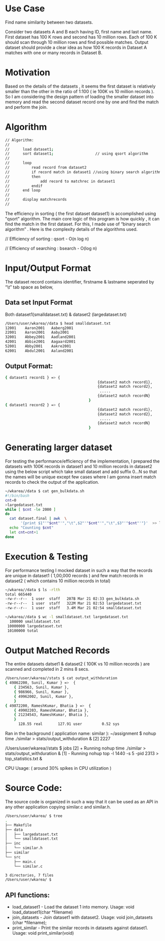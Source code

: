 # Use Case 
Find name similarity between two datasets. 

Consider two datasets A and B each having ID, first name and last name. First dataset has 100 K rows and second has 10 million rows. Each of 100 K should scan through 10 million rows and find possible matches. Output dataset should provide a clear idea as how 100 K records in Dataset A matches with one or many records in Dataset B.

# Motivation
Based on the details of the datasets , it seems the first dataset is relatively smaller than the other in the ratio of 1:100 ( ie 100K vs 10 million records ). So I am considering the design pattern of loading the smaller dataset into memory and read the second dataset record one by one and find the match and perform the join. 

# Algorithm
``` bash 
// Algorithm:
//
//      load dataset1;
//      sort dataset1;                   // using qsort algorithm
//
//      loop
//          read record from dataset2
//          if record match in dataset1 //using binary search algorithm
//          then
//              add record to matchrec in dataset1
//          endif
//      end loop
//
//      display matchrecords
//
```
The efficiency in sorting  ( the first dataset  dataset1) is accomplished using  "qsort" algorithm. The main core logic of this program is how quickly , it can find the match in the first dataset. For this, I made use of “binary search algorithm” . Here is the complexity details of the algorithms used.

// Efficiency of sorting    : qsort    - O(n log n)

// Efficiency of searching : bsearch  - O(log n)

# Input/Output Format
The dataset record contains identifier, firstname & lastname seperated by “\t” tab space as below,
## Data set Input Format
Both dataset1(smalldataset.txt) & dataset2 (largedataset.txt)
``` bash
/Users/user/wkarea//data $ head smalldataset.txt 
12001 	 Aaron2001 	 Aaberg2001
22001 	 Aaron2001 	 Aaby2001
32001 	 Abbey2001 	 Aadland2001
42001 	 Abbie2001 	 Aagaard2001
52001 	 Abby2001 	 Aakre2001
62001 	 Abdul2001 	 Aaland2001
```
## Output Format:
``` bash 
{ dataset1 record1 } => {
                                          {dataset2 match record1},
                                          {dataset2 match record2},
                                           .....
                                          {dataset2 match recordN}
                                      }
{ dataset1 record2 } => {
                                          {dataset2 match record1},
                                          {dataset2 match record2},
                                           .....
                                          {dataset2 match recordN}
                                      }
```
# Generating larger dataset
For testing the performance/efficiency of the implementation, I prepared the  datasets with 100K records in dataset1 and 10 million records in dataset2 using the below script which take small dataset and add suffix 0...N so that the names will be unique except few cases where I am gonna insert match records to check the output of the application.
``` bash
~/wkarea//data $ cat gen_bulkdata.sh 
#!/bin/bash
cnt=0
>largedataset.txt
while [ $cnt -le 2000 ] 
do
  cat dataset.final | awk  \
       '{print $1"'"$cnt"'","\t",$2"'"$cnt"'","\t",$3"'"$cnt"'"}'  >> largedataset.txt 
  echo "Counting $cnt"
  let cnt=cnt+1
done
```

# Execution & Testing
For performance testing I mocked dataset in such a way that the records are unique in dataset1 ( 1,00,000 records ) and few match records in dataset2 ( which contains 10 million records in total)
``` bash
~/wkarea//data $ ls -rlth
total 665440
-rw-r--r--  1 user  staff   207B Mar 21 02:33 gen_bulkdata.sh
-rw-r--r--  1 user  staff   322M Mar 21 02:53 largedataset.txt
-rw-r--r--  1 user  staff   3.4M Mar 21 02:54 smalldataset.txt

~/wkarea//data $ wc -l smalldataset.txt largedataset.txt 
  100000 smalldataset.txt
 10000000 largedataset.txt
 10100000 total
```

# Output Matched Records
The entire datasets datset1 & dataset2 ( 100K vs 10 million records ) are scanned and completed in 2 mins 8 secs.

``` bash 
/Users/user/wkarea//stats $ cat output_withduration 
{ 49862200, Sunil, Kumar } =>  { 
	{ 234563, Sunil, Kumar },
	{ 986966, Sunil, Kumar },
	{ 49962002, Sunil, Kumar },
    } 
{ 49872200, RameshKumar, Bhatia } =>  { 
	{ 49902203, RameshKumar, Bhatia },
	{ 21234543, RameshKumar, Bhatia },
    } 
      128.55 real       127.91 user         0.52 sys
```


Ran in the background ( application name: similar ):
~/assignment $ nohup time ./similar > stats/output_withduration & 
[2]	2227

/Users/user/wkarea//stats $ jobs
[2] +  Running                 nohup time ./similar > stats/output_withduration &
[1] -  Running                 nohup top -l 1440 -s 5 -pid 2313 > top_statistics.txt &


CPU Usage: ( around 30% spikes in CPU utilization )



# Source Code:

The source code is organized in such a way that it can be used as an API in any other application copying similar.c and similar.h.

``` bash
/Users/user/wkarea/ $ tree
.
├── Makefile
├── data
│   ├── largedataset.txt
│   └── smalldataset.txt
├── inc
│   └── similar.h
├── similar
└── src
    ├── main.c
    └── similar.c

3 directories, 7 files
/Users/user/wkarea/ $ 
```
## API functions:
* load_dataset1   - Load the dataset 1 into memory.
Usage: void load_dataset1(char *filename)
* join_datasets    - Join dataset1 with dataset2.
Usage: void join_datasets (char *filename);
* print_similar    - Print the similar records in datasets against dataset1.
Usage: void print_similar(void)
